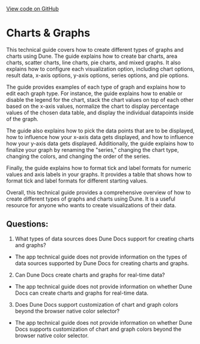 [View code on GitHub](https://dune.com/blob/master/app\visualizations\charts-graphs.md)

# Charts & Graphs

This technical guide covers how to create different types of graphs and charts using Dune. The guide explains how to create bar charts, area charts, scatter charts, line charts, pie charts, and mixed graphs. It also explains how to configure each visualization option, including chart options, result data, x-axis options, y-axis options, series options, and pie options.

The guide provides examples of each type of graph and explains how to edit each graph type. For instance, the guide explains how to enable or disable the legend for the chart, stack the chart values on top of each other based on the x-axis values, normalize the chart to display percentage values of the chosen data table, and display the individual datapoints inside of the graph.

The guide also explains how to pick the data points that are to be displayed, how to influence how your x-axis data gets displayed, and how to influence how your y-axis data gets displayed. Additionally, the guide explains how to finalize your graph by renaming the "series," changing the chart type, changing the colors, and changing the order of the series.

Finally, the guide explains how to format tick and label formats for numeric values and axis labels in your graphs. It provides a table that shows how to format tick and label formats for different starting values. 

Overall, this technical guide provides a comprehensive overview of how to create different types of graphs and charts using Dune. It is a useful resource for anyone who wants to create visualizations of their data.
## Questions: 
 1. What types of data sources does Dune Docs support for creating charts and graphs?
- The app technical guide does not provide information on the types of data sources supported by Dune Docs for creating charts and graphs.

2. Can Dune Docs create charts and graphs for real-time data?
- The app technical guide does not provide information on whether Dune Docs can create charts and graphs for real-time data.

3. Does Dune Docs support customization of chart and graph colors beyond the browser native color selector?
- The app technical guide does not provide information on whether Dune Docs supports customization of chart and graph colors beyond the browser native color selector.